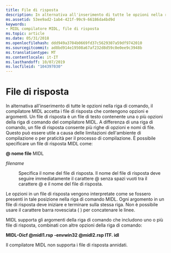 ```yaml
---
title: File di risposta
description: In alternativa all'inserimento di tutte le opzioni nella riga di comando, il compilatore MIDL accetta i file di risposta che contengono opzioni e argomenti.
ms.assetid: 53ee9ad2-1ab4-421f-99c9-66186da4bd9d
keywords:
- MIDL compilatore MIDL, file di risposta
ms.topic: article
ms.date: 05/31/2018
ms.openlocfilehash: ddd949a3704b0669fd37c5629307a59df9742010
ms.sourcegitcommit: ad8bd914e19508a67af232d8d59c0e0ee9c3948b
ms.translationtype: MT
ms.contentlocale: it-IT
ms.lasthandoff: 10/07/2019
ms.locfileid: "104397030"
---
```

# <a name="response-files"></a>File di risposta

In alternativa all'inserimento di tutte le opzioni nella riga di comando, il compilatore MIDL accetta i file di risposta che contengono opzioni e argomenti. Un file di risposta è un file di testo contenente una o più opzioni della riga di comando del compilatore MIDL. A differenza di una riga di comando, un file di risposta consente più righe di opzioni e nomi di file. Questo può essere utile a causa delle limitazioni dell'ambiente di compilazione o per praticità per il processo di compilazione. È possibile specificare un file di risposta MIDL come:

 **\@ nome file** MIDL

<dl> <dt>

<span id="filename"></span><span id="FILENAME"></span>*filename*
</dt> <dd>

Specifica il nome del file di risposta. Il nome del file di risposta deve seguire immediatamente il carattere @ senza spazi vuoti tra il carattere @ e il nome del file di risposta.

</dd> </dl>

Le opzioni in un file di risposta vengono interpretate come se fossero presenti in tale posizione nella riga di comando MIDL. Ogni argomento in un file di risposta deve iniziare e terminare sulla stessa riga. Non è possibile usare il carattere barra rovesciata ( \) per concatenare le linee.

MIDL supporta gli argomenti della riga di comando che includono uno o più file di risposta, combinati con altre opzioni della riga di comando:

**MIDL-Oicf @midl1.rsp -envwin32 @midl2.rsp ITF. idl**

Il compilatore MIDL non supporta i file di risposta annidati.

 

 




